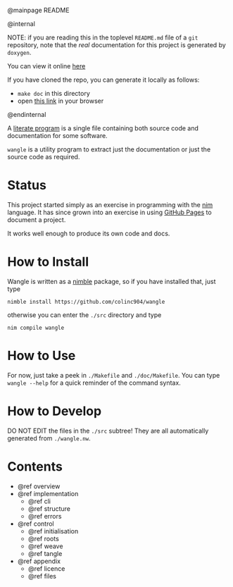 @mainpage README

@internal

NOTE: if you are reading this in the toplevel `README.md` file
of a `git` repository, note that the _real_ documentation for this 
project is generated by `doxygen`. 

You can view it online [here](https://colinc904.github.io/wangle)

If you have cloned the repo, you can generate it locally as follows:

- `make doc` in this directory
- open [this link](doc/html/index.html) in your browser

@endinternal

A [literate program]()
is a single file containing both source code and
documentation for some software.

`wangle` is a utility program to extract just the documentation or
just the source code as required.

# Status

This project started simply as an exercise in programming with the
[nim](http://nim-lang.org)
language. It has since grown into an exercise in using 
[GitHub Pages](https://pages.github.com/)
to document a project.

It works well enough to produce its own code and docs.

# How to Install

Wangle is written as a
[nimble](https://github.com/nim-lang/nimble)
package, so if you have installed that, just type

`nimble install https://github.com/colinc904/wangle`

otherwise you can enter the `./src` directory and type

`nim compile wangle`

# How to Use

For now, just take a peek in `./Makefile` and `./doc/Makefile`.
You can type `wangle --help` for a quick reminder of the command syntax.

# How to Develop

DO NOT EDIT the files in the `./src` subtree! They are all automatically
generated from `./wangle.nw`.

# Contents

- @ref overview
- @ref implementation
  - @ref cli
  - @ref structure
  - @ref errors
- @ref control
  - @ref initialisation
  - @ref roots
  - @ref weave
  - @ref tangle
- @ref appendix
  - @ref licence
  - @ref files

